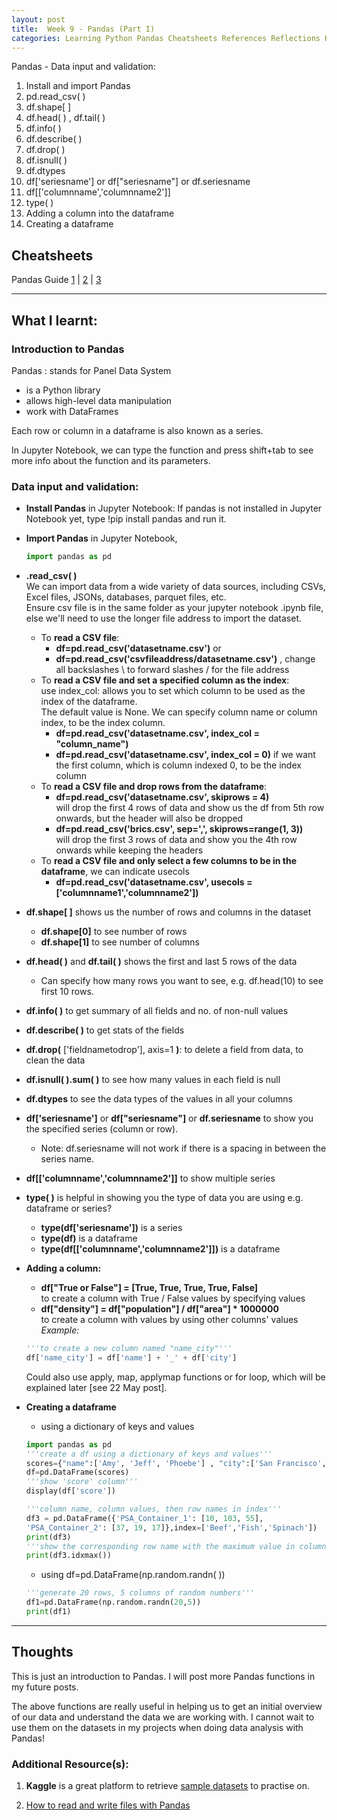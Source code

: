 ```yaml
---
layout: post
title:  Week 9 - Pandas (Part I)
categories: Learning Python Pandas Cheatsheets References Reflections Kaggle
---
```


Pandas - Data input and validation:  
1. Install and import Pandas
2. pd.read_csv( )
3. df.shape[ ]
4. df.head( ) , df.tail( )
5. df.info( )
6. df.describe( )
7. df.drop( )
8. df.isnull( )
9. df.dtypes
10. df['seriesname'] or df["seriesname"] or df.seriesname
11. df[\['columnname','columnname2']]
12. type( )
13. Adding a column into the dataframe
14. Creating a dataframe


## Cheatsheets

Pandas Guide [1](https://pandas.pydata.org/pandas-docs/stable/reference/frame.html) \| [2](https://www.tutorialspoint.com/python_pandas/python_pandas_dataframe.htm) \| [3](https://www.w3schools.com/python/pandas/default.asp)

---

## What I learnt:  

### Introduction to Pandas 
  
Pandas : stands for Panel Data System  
- is a Python library    
- allows high-level data manipulation 
- work with DataFrames 

Each row or column in a dataframe is also known as a series.

In Jupyter Notebook, we can type the function and press shift+tab to see more info about the function and its parameters.

### Data input and validation:  

- **Install Pandas** in Jupyter Notebook:
If pandas is not installed in Jupyter Notebook yet, type !pip install pandas and run it.  

- **Import Pandas** in Jupyter Notebook,  
    ```python
    import pandas as pd
    ```  

- **.read_csv( )**  
We can import data from a wide variety of data sources, including CSVs, Excel files, JSONs, databases, parquet files, etc.  
Ensure csv file is in the same folder as your jupyter notebook .ipynb file, else we'll need to use the longer file address to import the dataset.
    - To **read a CSV file**: 
        - **df=pd.read_csv('datasetname.csv')** or
        - **df=pd.read_csv('csvfileaddress/datasetname.csv')** , change all backslashes \ to forward slashes / for the file address 
    - To **read a CSV file and set a specified column as the index**:  
    use index_col: allows you to set which column to be used as the index of the dataframe.  
    The default value is None. We can specify column name or column index, to be the index column.
        - **df=pd.read_csv('datasetname.csv', index_col = "column_name")** 
        - **df=pd.read_csv('datasetname.csv', index_col = 0)** if we want the first column, which is column indexed 0, to be the index column
    - To **read a CSV file and drop rows from the dataframe**:  
        - **df=pd.read_csv('datasetname.csv', skiprows = 4)**  
        will drop the first 4 rows of data and show us the df from 5th row onwards, but the header will also be dropped 
        - **df=pd.read_csv('brics.csv', sep=',', skiprows=range(1, 3))**  
        will drop the first 3 rows of data and show you the 4th row onwards while keeping the headers  
    - To **read a CSV file and only select a few columns to be in the dataframe**, we can indicate usecols
        - **df=pd.read_csv('datasetname.csv', usecols = ['columnname1','columnname2'])** 

- **df.shape[ ]** shows us the number of rows and columns in the dataset
    - **df.shape[0]** to see number of rows
    - **df.shape[1]** to see number of columns  

- **df.head( )** and **df.tail( )** shows the first and last 5 rows of the data
    - Can specify how many rows you want to see, e.g. df.head(10) to see first 10 rows.  

- **df.info( )** to get summary of all fields and no. of non-null values  

- **df.describe( )** to get stats of the fields  

- **df.drop(** ['fieldnametodrop'], axis=1 **)**: to delete a field from data, to clean the data  

- **df.isnull( ).sum( )** to see how many values in each field is null  

- **df.dtypes** to see the data types of the values in all your columns 

- **df['seriesname']** or **df["seriesname"]** or **df.seriesname** to show you the specified series (column or row).  
    - Note: df.seriesname will not work if there is a spacing in between the series name.

- **df[\['columnname','columnname2']]** to show multiple series

- **type( )** is helpful in showing you the type of data you are using e.g. dataframe or series?
    - **type(df['seriesname'])** is a series
    - **type(df)** is a dataframe
    - **type(df[\['columnname','columnname2']])** is a dataframe  
  
 - **Adding a column:**  
    - **df["True or False"] = [True, True, True, True, False]**  
    to create a column with True / False values by specifying values
    - **df["density"] = df["population"] / df["area"] * 1000000**  
    to create a column with values by using other columns' values  
    _Example:_  
    ```python
    '''to create a new column named "name_city"'''
    df['name_city'] = df['name'] + '_' + df['city']
    ```  
    Could also use apply, map, applymap functions or for loop, which will be explained later [see 22 May post].  

- **Creating a dataframe**  
    - using a dictionary of keys and values   
    ```python
    import pandas as pd
    '''create a df using a dictionary of keys and values'''
    scores={"name":['Amy', 'Jeff', 'Phoebe'] , "city":['San Francisco', 'San Francisco', 'Denver'] , "score":[75,92,94]}
    df=pd.DataFrame(scores)
    '''show 'score' column'''
    display(df['score'])
    ```  
    ```python
    '''column name, column values, then row names in index'''
    df3 = pd.DataFrame({'PSA_Container_1': [10, 103, 55],
    'PSA_Container_2': [37, 19, 17]},index=['Beef','Fish','Spinach'])
    print(df3)
    '''show the corresponding row name with the maximum value in column 1 and column 2'''
    print(df3.idxmax())
    ```  
    - using df=pd.DataFrame(np.random.randn( ))  
    ```python
    '''generate 20 rows, 5 columns of random numbers'''
    df1=pd.DataFrame(np.random.randn(20,5))
    print(df1)
    ```  

---

## Thoughts

This is just an introduction to Pandas. I will post more Pandas functions in my future posts.  

The above functions are really useful in helping us to get an initial overview of our data and understand the data we are working with. I cannot wait to use them on the datasets in my projects when doing data analysis with Pandas!

### Additional Resource(s):

1. **Kaggle** is a great platform to retrieve [sample datasets](https://www.kaggle.com/datasets) to practise on.  

2. [How to read and write files with Pandas](https://realpython.com/pandas-read-write-files/)